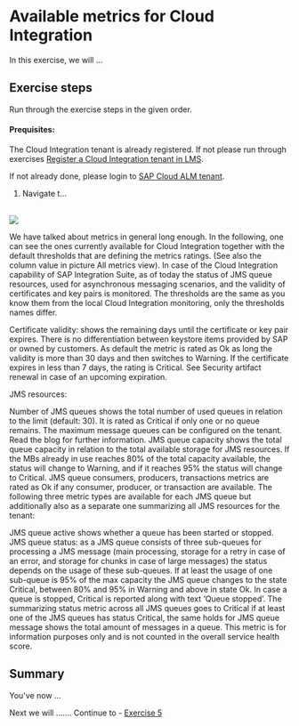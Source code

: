 # Available metrics for Cloud Integration

In this exercise, we will ...

## Exercise steps

Run through the exercise steps in the given order.

#### Prequisites:
The Cloud Integration tenant is already registered. If not please run through exercises [Register a Cloud Integration tenant in LMS](../ex11/).

If not already done, please login to [SAP Cloud ALM tenant](https://teched22-cloudalm-003.authentication.eu10.hana.ondemand.com/).  

1.	Navigate t...

   <br>![](/exercises/ex1/images/CALMLandingHealthMon.png)
   
We have talked about metrics in general long enough. In the following, one can see the ones currently available for Cloud Integration together with the default thresholds that are defining the metrics ratings. (See also the column value in picture All metrics view). In case of the Cloud Integration capability of SAP Integration Suite, as of today the status of JMS queue resources, used for asynchronous messaging scenarios, and the validity of certificates and key pairs is monitored. The thresholds are the same as you know them from the local Cloud Integration monitoring, only the thresholds names differ.

Certificate validity: shows the remaining days until the certificate or key pair expires. There is no differentiation between keystore items provided by SAP or owned by customers. As default the metric is rated as Ok as long the validity is more than 30 days and then switches to Warning. If the certificate expires in less than 7 days, the rating is Critical. See Security artifact renewal in case of an upcoming expiration.

JMS resources:

Number of JMS queues shows the total number of used queues in relation to the limit (default: 30). It is rated as Critical if only one or no queue remains. The maximum message queues can be configured on the tenant. Read the blog for further information.
JMS queue capacity shows the total queue capacity in relation to the total available storage for JMS resources. If the MBs already in use reaches 80% of the total capacity available, the status will change to Warning, and if it reaches 95% the status will change to Critical.
JMS queue consumers, producers, transactions metrics are rated as Ok if any consumer, producer, or transaction are available.
The following three metric types are available for each JMS queue but additionally also as a separate one summarizing all JMS resources for the tenant:

JMS queue active shows whether a queue has been started or stopped.
JMS queue status: as a JMS queue consists of three sub-queues for processing a JMS message (main processing, storage for a retry in case of an error, and storage for chunks in case of large messages) the status depends on the usage of these sub-queues. If at least the usage of one sub-queue is 95% of the max capacity the JMS queue changes to the state Critical, between 80% and 95% in Warning and above in state Ok. In case a queue is stopped, Critical is reported along with text ‘Queue stopped’.
The summarizing status metric across all JMS queues goes to Critical if at least one of the JMS queues has status Critical, the same holds for
JMS queue message shows the total amount of messages in a queue. This metric is for information purposes only and is not counted in the overall service health score.




## Summary

You've now ...

Next we will ....... Continue to - [Exercise 5](../ex5/README.md)





<!--
# Available metrics for Cloud Integration

In this exercise, we will ...

## Exercise steps

Run through the exercise steps in the given order.

#### Prequisites:
The Cloud Integration tenant is already registered. If not please run through exercises [Register a Cloud Integration tenant in LMS](../ex11/).

If not already done, please login to [SAP Cloud ALM tenant](https://teched22-cloudalm-003.authentication.eu10.hana.ondemand.com/).  

1.	Navigate t...

   <br>![](/exercises/ex1/images/CALMLandingHealthMon.png)
   
    >
    > *Important:*
    > Health monitoring do.....
    >

## Summary

You've now ...
After completing these steps you will have created...

Next we will ....... Continue to - [Exercise 5](../ex5/README.md)


2.	Insert this line of code.
```abap
response->set_text( |Hello ABAP World! | ). 
```

-->
